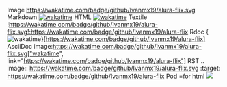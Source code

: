 Image
https://wakatime.com/badge/github/Ivanmx19/alura-flix.svg
Markdown
[![wakatime](https://wakatime.com/badge/github/Ivanmx19/alura-flix.svg)](https://wakatime.com/badge/github/Ivanmx19/alura-flix)
HTML
<a href="https://wakatime.com/badge/github/Ivanmx19/alura-flix"><img src="https://wakatime.com/badge/github/Ivanmx19/alura-flix.svg" alt="wakatime"></a>
Textile
!https://wakatime.com/badge/github/Ivanmx19/alura-flix.svg!:https://wakatime.com/badge/github/Ivanmx19/alura-flix
Rdoc
{<img src="https://wakatime.com/badge/github/Ivanmx19/alura-flix.svg" alt="wakatime" />}[https://wakatime.com/badge/github/Ivanmx19/alura-flix]
AsciiDoc
image:https://wakatime.com/badge/github/Ivanmx19/alura-flix.svg["wakatime", link="https://wakatime.com/badge/github/Ivanmx19/alura-flix"]
RST
.. image:: https://wakatime.com/badge/github/Ivanmx19/alura-flix.svg
    :target: https://wakatime.com/badge/github/Ivanmx19/alura-flix
Pod
=for html <a href="https://wakatime.com/badge/github/Ivanmx19/alura-flix"><img src="https://wakatime.com/badge/github/Ivanmx19/alura-flix.svg"></a>

